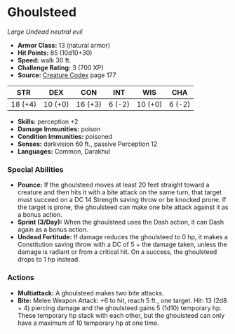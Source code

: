 # Ghoulsteed

*Large* *Undead* *neutral evil*

- **Armor Class:** 13 (natural armor)
- **Hit Points:** 85 (10d10+30)
- **Speed:** walk 30 ft.
- **Challenge Rating:** 3 (700 XP)
- **Source:** [Creature Codex](https://koboldpress.com/kpstore/product/creature-codex-for-5th-edition-dnd) page 177

| STR | DEX | CON | INT | WIS | CHA |
| --- | --- | --- | --- | --- | --- |
| 18 (+4) | 10 (+0) | 16 (+3) | 6 (-2) | 10 (+0) | 6 (-2) |

- **Skills:** perception +2
- **Damage Immunities:** poison
- **Condition Immunities:** poisoned
- **Senses:** darkvision 60 ft., passive Perception 12
- **Languages:** Common, Darakhul
### Special Abilities
- **Pounce:** If the ghoulsteed moves at least 20 feet straight toward a creature and then hits it with a bite attack on the same turn, that target must succeed on a DC 14 Strength saving throw or be knocked prone. If the target is prone, the ghoulsteed can make one bite attack against it as a bonus action.
- **Sprint (3/Day):** When the ghoulsteed uses the Dash action, it can Dash again as a bonus action.
- **Undead Fortitude:** If damage reduces the ghoulsteed to 0 hp, it makes a Constitution saving throw with a DC of 5 + the damage taken, unless the damage is radiant or from a critical hit. On a success, the ghoulsteed drops to 1 hp instead.
### Actions
- **Multiattack:** A ghoulsteed makes two bite attacks.
- **Bite:** Melee Weapon Attack: +6 to hit, reach 5 ft., one target. Hit: 13 (2d8 + 4) piercing damage and the ghoulsteed gains 5 (1d10) temporary hp. These temporary hp stack with each other, but the ghoulsteed can only have a maximum of 10 temporary hp at one time.


